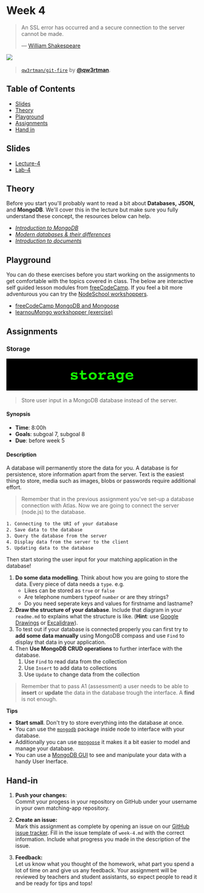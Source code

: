 # Week 4

> An SSL error has occurred and a secure connection to the server
> cannot be made.
>
> — [William Shakespeare][quote-author]

[![][inspiration-cover]][inspiration-link]

> [`qw3rtman/git-fire`][inspiration-link] by
> [**@qw3rtman**][inspiration-author].

## Table of Contents

- [Slides](#slides)
- [Theory](#theory)
- [Playground](#playground)
- [Assignments](#assignments)
- [Hand in](#hand-in)

## Slides

- [Lecture-4][lab4a]
- [Lab-4][lab4b]

## Theory

Before you start you'll probably want to read a bit about **Databases,** **JSON,** and **MongoDB**. We'll cover this in the lecture but make sure you fully understand these concept, the resources below can help.

* [_Introduction to MongoDB_][intro-mongo]
* [_Modern databases & their differences_][intro-database]
* [_Introduction to documents_][intro-documents]

## Playground

You can do these exercises before you start working on the assignments to get comfortable with the topics covered in class. The below are interactive self guided lesson modules from [freeCodeCamp](https://www.freecodecamp.org). If you feel a bit more adventurous you can try the [NodeSchool workshoppers](https://nodeschool.io).

- [freeCodeCamp MongoDB and Mongoose](https://www.freecodecamp.org/learn/)
- [learnouMongo workshopper (exercise)](https://github.com/evanlucas/learnyoumongo)

## Assignments

### Storage

![Storage banner](assets/banners/storage.jpg)

> Store user input in a MongoDB database instead of the server.

#### Synopsis

- **Time**: 8:00h
- **Goals**: subgoal 7, subgoal 8
- **Due**: before week 5

#### Description

A database will permanently store the data for you. A database is for persistence, store information apart from the server. Text is the easiest thing to store, media such as images, blobs or passwords require additional effort.

> Remember that in the previous assignment you've set-up a database connection with Atlas. Now we are going to connect the server (node.js) to the database.

```
1. Connecting to the URI of your database
2. Save data to the database
3. Query the database from the server
4. Display data from the server to the client
5. Updating data to the database
```

Then start storing the user input for your matching application in the database!

1. **Do some data modelling**. Think about how you are going to store the data. Every piece of data needs a `type`. e.g.
   - Likes can be stored as `true` or `false`
   - Are telephone numbers typeof `number` or are they strings?
   - Do you need seperate keys and values for firstname and lastname?
2. **Draw the structure of your database**. Include that diagram in your `readme.md` to explains what the structure is like. (**Hint**: use [Google Drawings][drawings] or [Excalidraw][excali]).
3. To test out if your database is connected properly you can first try to **add some data manually** using MongoDB compass and use `Find` to display that data in your application.
4. Then **Use MongoDB CRUD operations** to further interface with the database.
   1. Use `Find` to read data from the collection
   2. Use `Insert` to add data to collections
   3. Use `Update` to change data from the collection

> Remember that to pass A1 (assessment) a user needs to be able to **insert** or  **update** the data in the database trough the interface. A **find** is not enough.

**Tips**

- **Start small**. Don't try to store everything into the database at once.
- You can use the [`mongodb`](https://www.npmjs.com/package/mongodb) package inside node to interface with your database.
- Additionally you can use [`mongoose`](https://www.npmjs.com/package/mongoose) it makes it a bit easier to model and manage your database.
- You can use a [MongoDB GUI](https://www.mongodb.com/products/compass) to see and manipulate your data with a handy User Inerface.

## Hand-in

1. **Push your changes:**  
Commit your progess in your repository on GitHub under your username in your own matching-app repository.

2. **Create an issue:**  
Mark this assignment as complete by opening an issue on our [GitHub issue tracker][issues]. Fill in the issue template of `week-4.md` with the correct information. Include what progress you made in the description of the issue.

3. **Feedback:**  
Let us know what you thought of the homework, what part you spend a lot of time on and give us any feedback. Your assignment will be reviewed by teachers and student assistants, so expect people to read it and be ready for tips and tops!

[quote-author]: https://twitter.com/shatterfront/status/816065700577972224
[inspiration-cover]: assets/images/git-fire.jpg
[inspiration-link]: https://github.com/qw3rtman/git-fire
[inspiration-author]: https://github.com/qw3rtman
[pug]: https://pugjs.org/api/getting-started.html
[ejs]: https://ejs.co/
[handlebars]: https://handlebarsjs.com/
[guide]: https://expressjs.com/en/guide/routing.html
[workshopper]: https://github.com/azat-co/expressworks
[query]: https://www.youtube.com/watch?v=zDovsTG2a7g
[template]: https://expressjs.com/en/guide/using-template-engines.html
[issues]: https://github.com/cmda-bt/be-course-20-21/issues/new/choose
[body]: https://www.npmjs.com/package/body-parser
[multer]: https://www.npmjs.com/package/multer#readme
[drawings]: https://docs.google.com/drawings
[session]: https://github.com/expressjs/session
[env]: https://www.youtube.com/watch?v=17UVejOw3zA&list=PLRqwX-V7Uu6YxDKpFzf_2D84p0cyk4T7X&index=19
[excali]: https://excalidraw.com

[intro-mongo]: https://docs.mongodb.com/manual/introduction/
[intro-database]: https://dev.to/maludecks/modern-databases-their-differences-294a
[intro-documents]: https://docs.mongodb.com/manual/core/document/

[lab4a]: /slides/be_20-21_lab-4a.pdf
[lab4b]: /slides/be_20-21_lab-4b.pdf
